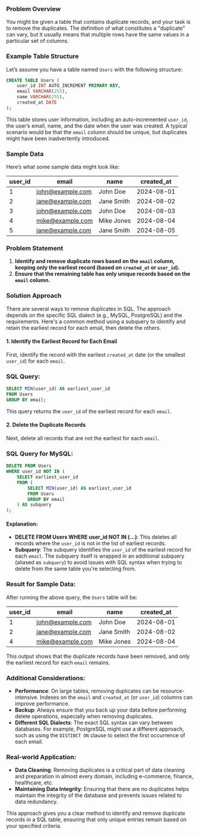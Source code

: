 ### Problem Overview

You might be given a table that contains duplicate records, and your task is to remove the duplicates. The definition of what constitutes a "duplicate" can vary, but it usually means that multiple rows have the same values in a particular set of columns.

### Example Table Structure

Let’s assume you have a table named `Users` with the following structure:

```sql
CREATE TABLE Users (
    user_id INT AUTO_INCREMENT PRIMARY KEY,
    email VARCHAR(255),
    name VARCHAR(255),
    created_at DATE
);
```

This table stores user information, including an auto-incremented `user_id`, the user’s email, name, and the date when the user was created. A typical scenario would be that the `email` column should be unique, but duplicates might have been inadvertently introduced.

### Sample Data

Here’s what some sample data might look like:

| user_id | email              | name        | created_at |
|---------|--------------------|-------------|------------|
| 1       | john@example.com    | John Doe    | 2024-08-01 |
| 2       | jane@example.com    | Jane Smith  | 2024-08-02 |
| 3       | john@example.com    | John Doe    | 2024-08-03 |
| 4       | mike@example.com    | Mike Jones  | 2024-08-04 |
| 5       | jane@example.com    | Jane Smith  | 2024-08-05 |

### Problem Statement

1. **Identify and remove duplicate rows based on the `email` column, keeping only the earliest record (based on `created_at` or `user_id`).**
2. **Ensure that the remaining table has only unique records based on the `email` column.**

### Solution Approach

There are several ways to remove duplicates in SQL. The approach depends on the specific SQL dialect (e.g., MySQL, PostgreSQL) and the requirements. Here's a common method using a subquery to identify and retain the earliest record for each email, then delete the others.

#### 1. **Identify the Earliest Record for Each Email**

First, identify the record with the earliest `created_at` date (or the smallest `user_id`) for each `email`.

### SQL Query:

```sql
SELECT MIN(user_id) AS earliest_user_id
FROM Users
GROUP BY email;
```

This query returns the `user_id` of the earliest record for each `email`.

#### 2. **Delete the Duplicate Records**

Next, delete all records that are not the earliest for each `email`.

### SQL Query for MySQL:

```sql
DELETE FROM Users
WHERE user_id NOT IN (
    SELECT earliest_user_id
    FROM (
        SELECT MIN(user_id) AS earliest_user_id
        FROM Users
        GROUP BY email
    ) AS subquery
);
```

#### Explanation:

- **DELETE FROM Users WHERE user_id NOT IN (...)**: This deletes all records where the `user_id` is not in the list of earliest records.
- **Subquery**: The subquery identifies the `user_id` of the earliest record for each `email`. The subquery itself is wrapped in an additional subquery (aliased as `subquery`) to avoid issues with SQL syntax when trying to delete from the same table you're selecting from.

### Result for Sample Data:

After running the above query, the `Users` table will be:

| user_id | email              | name        | created_at |
|---------|--------------------|-------------|------------|
| 1       | john@example.com    | John Doe    | 2024-08-01 |
| 2       | jane@example.com    | Jane Smith  | 2024-08-02 |
| 4       | mike@example.com    | Mike Jones  | 2024-08-04 |

This output shows that the duplicate records have been removed, and only the earliest record for each `email` remains.

### Additional Considerations:

- **Performance**: On large tables, removing duplicates can be resource-intensive. Indexes on the `email` and `created_at` (or `user_id`) columns can improve performance.
- **Backup**: Always ensure that you back up your data before performing delete operations, especially when removing duplicates.
- **Different SQL Dialects**: The exact SQL syntax can vary between databases. For example, PostgreSQL might use a different approach, such as using the `DISTINCT ON` clause to select the first occurrence of each email.

### Real-world Application:

- **Data Cleaning**: Removing duplicates is a critical part of data cleaning and preparation in almost every domain, including e-commerce, finance, healthcare, etc.
- **Maintaining Data Integrity**: Ensuring that there are no duplicates helps maintain the integrity of the database and prevents issues related to data redundancy.

This approach gives you a clear method to identify and remove duplicate records in a SQL table, ensuring that only unique entries remain based on your specified criteria.